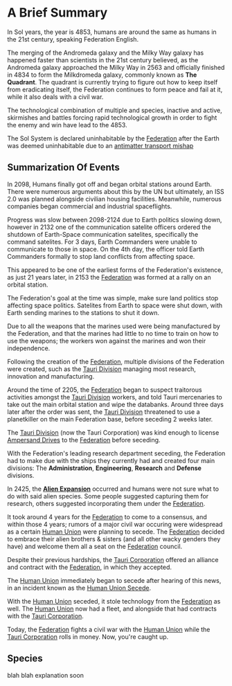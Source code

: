 # A Brief Summary

In Sol years, the year is 4853, humans are around the same as humans in the 21st century, speaking Federation English.

The merging of the Andromeda galaxy and the Milky Way galaxy has happened faster than scientists in the 21st century believed, as the Andromeda galaxy approached the Milky Way in 2563 and officially finished in 4834 to form the Milkdromeda galaxy, commonly known as **The Quadrant**. The quadrant is currently trying to figure out how to keep itself from eradicating itself, the Federation continues to form peace and fail at it, while it also deals with a civil war.

The technological combination of multiple and species, inactive and active, skirmishes and battles forcing rapid technological growth in order to fight the enemy and win have lead to the 4853.

The Sol System is declared uninhabitable by the [Federation](factions/federation) after the Earth was deemed uninhabitable due to an [antimatter transport mishap](events/sol_antimatter_misha)

## Summarization Of Events

In 2098, Humans finally got off and began orbital stations around Earth. There were numerous arguments about this by the UN but ultimately, an ISS 2.0 was planned alongside civilian housing facilities. Meanwhile, numerous companies began commercial and industrial spaceflights.

Progress was slow between 2098-2124 due to Earth politics slowing down, however in 2132 one of the communication satelite officers ordered the shutdown of Earth-Space communication satelites, specifically the command satelites. For 3 days, Earth Commanders were unable to communicate to those in space. On the 4th day, the officer told Earth Commanders formally to stop land conflicts from affecting space.

This appeared to be one of the earliest forms of the Federation's existence, as just 21 years later, in 2153 the [Federation](factions/federation) was formed at a rally on an orbital station.

The Federation's goal at the time was simple, make sure land politics stop affecting space politics. Satelites from Earth to space were shut down, with Earth sending marines to the stations to shut it down.

Due to all the weapons that the marines used were being manufactured by the Federation, and that the marines had little to no time to train on how to use the weapons; the workers won against the marines and won their independence.

Following the creation of the [Federation](factions/federation), multiple divisions of the Federation were created, such as the [Tauri Division](factions/tauri) managing most research, innovation and manufacturing.

Around the time of 2205, the [Federation](factions/federation) began to suspect traitorous activities amongst the [Tauri Division](factions/tauri) workers, and told Tauri mercenaries to take out the main orbital station and wipe the databanks. Around three days later after the order was sent, the [Tauri Division](factions/tauri) threatened to use a planetkiller on the main Federation base, before seceding 2 weeks later.

The [Tauri Division](factions/tauri) (now the Tauri Corporation) was kind enough to license [Ampersand Drives](technology/ampersand_drives) to the [Federation](factions/federation) before seceding.

With the Federation's leading research department seceding, the Federation had to make due with the ships they currently had and created four main divisions: The **Administration**, **Engineering**, **Research** and **Defense** divisions.

In 2425, the [**Alien Expansion**](events/alien_expansion) occurred and humans were not sure what to do with said alien species. Some people suggested capturing them for research, others suggested incorporating them under the [Federation](factions/federation).

It took around 4 years for the [Federation](factions/federation) to come to a consensus, and within those 4 years; rumors of a major civil war occuring were widespread as a certain [Human Union](faction/human_union) were planning to secede. The [Federation](factions/federation) decided to embrace their alien brothers & sisters (and all other wacky genders they have) and welcome them all a seat on the [Federation](factions/federation) council.

Despite their previous hardships, the [Tauri Corporation](factions/tauri) offered an alliance and contract with the [Federation](factions/federation), in which they accepted.

The [Human Union](faction/human_union) immediately began to secede after hearing of this news, in an incident known as the [Human Union Secede](events/human_union_secede).

With the [Human Union](faction/human_union) seceded, it stole technology from the [Federation](factions/federation) as well. The [Human Union](faction/human_union) now had a fleet, and alongside that had contracts with the [Tauri Corporation](factions/tauri).

Today, the [Federation](factions/federation) fights a civil war with the [Human Union](faction/human_union) while the [Tauri Corporation](factions/tauri) rolls in money. Now, you're caught up.

## Species

blah blah explanation soon
